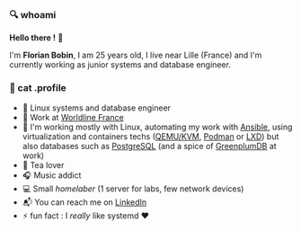 ### :mag: whoami

**Hello there !** :raising_hand:

I'm **Florian Bobin**, I am 25 years old, I live near Lille (France) and I'm currently working as junior systems and database engineer.

### :floppy_disk: cat .profile

* :construction_worker: Linux systems and database engineer
* :office: Work at [Worldline France](https://fr.worldline.com/fr/home.html)
* :wrench: I'm working mostly with Linux, automating my work with [Ansible](https://www.ansible.com/), using virtualization and containers techs ([QEMU/KVM](https://www.redhat.com/en/topics/virtualization/what-is-KVM), [Podman](https://podman.io/) or [LXD](https://linuxcontainers.org/lxd/introduction/)) but also databases such as [PostgreSQL](https://www.postgresql.org/) (and a spice of [GreenplumDB](https://greenplum.org/) at work)
* :tea: Tea lover
* :headphones: Music addict
* :computer: Small *homelaber* (1 server for labs, few network devices)
* :mailbox_with_mail: You can reach me on [LinkedIn](https://www.linkedin.com/in/florian-bobin/)
* :zap: fun fact : I *really* like systemd :hearts:

<!--
**ruskofd/ruskofd** is a ✨ _special_ ✨ repository because its `README.md` (this file) appears on your GitHub profile.

Here are some ideas to get you started:

- 🔭 I’m currently working on ...
- 🌱 I’m currently learning ...
- 👯 I’m looking to collaborate on ...
- 🤔 I’m looking for help with ...
- 💬 Ask me about ...
- 📫 How to reach me: ...
- 😄 Pronouns: ...
- ⚡ Fun fact: ...
-->
